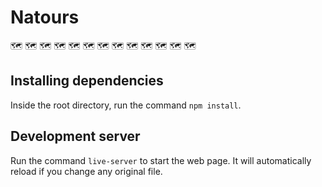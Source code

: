 # Natours

:world_map:	:world_map:	:world_map:	:world_map:	:world_map:	:world_map:	:world_map:	:world_map:	:world_map:	:world_map:	:world_map:	:world_map:	:world_map:

## Installing dependencies

Inside the root directory, run the command `npm install`.

## Development server

Run the command `live-server` to start the web page. It will automatically reload if you change any original file.
